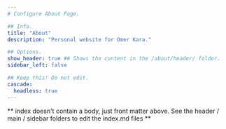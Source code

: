 ```yaml
---
# Configure About Page.

## Info.
title: "About"
description: "Personal website for Omer Kara."

## Options.
show_header: true ## Shows the content in the /about/header/ folder.
sidebar_left: false

## Keep this! Do not edit.
cascade:
  headless: true
---
```


** index doesn't contain a body, just front matter above.
See the header / main / sidebar folders to edit the index.md files **

